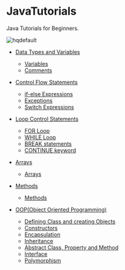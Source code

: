 # JavaTutorials
Java Tutorials for Beginners.

![hqdefault](https://user-images.githubusercontent.com/47222146/55873273-de57dc00-5b97-11e9-950a-a93cc716bd20.jpg)
    
* [Data Types and Variables](https://github.com/zozancan/JavaTutorials/tree/1-DataTypesAndVariables)
    * [Variables](https://github.com/zozancan/JavaTutorials/blob/1-DataTypesAndVariables/src/DataTypesAndVariables/Variables.java)
    * [Comments](https://github.com/zozancan/JavaTutorials/blob/1-DataTypesAndVariables/src/DataTypesAndVariables/Comments.java)
    
* [Control Flow Statements](https://github.com/zozancan/JavaTutorials/blob/2-ControlFlowStatements/src/DataTypesAndVariables/Comments.java)
    * [if-else Expressions](https://github.com/zozancan/JavaTutorials/blob/2-ControlFlowStatements/src/ControlFlowStatements/IfElse.java)
    * [Exceptions](https://github.com/zozancan/JavaTutorials/blob/2-ControlFlowStatements/src/ControlFlowStatements/Exceptions.java)
    * [Switch Expressions](https://github.com/zozancan/JavaTutorials/blob/2-ControlFlowStatements/src/ControlFlowStatements/Switch.java)
    
* [Loop Control Statements](https://github.com/zozancan/JavaTutorials/tree/3-LoopControlStatements/src/LoopControlStatements)
    * [FOR Loop](https://github.com/zozancan/JavaTutorials/blob/3-LoopControlStatements/src/LoopControlStatements/ForLoop.java)
    * [WHILE Loop](https://github.com/zozancan/JavaTutorials/blob/3-LoopControlStatements/src/LoopControlStatements/WhileLoop.java)
    * [BREAK statements](https://github.com/zozancan/JavaTutorials/blob/3-LoopControlStatements/src/LoopControlStatements/BreakContinue.java)
    * [CONTINUE keyword](https://github.com/zozancan/JavaTutorials/blob/3-LoopControlStatements/src/LoopControlStatements/BreakContinue.java)
    
* [Arrays](https://github.com/zozancan/JavaTutorials/tree/4-Arrays/src/Arrays)
    * [Arrays](https://github.com/zozancan/JavaTutorials/blob/4-Arrays/src/Arrays/Arrays.java)
    
* [Methods](https://github.com/zozancan/JavaTutorials/tree/5-Methods/src/Methods)
    * [Methods](https://github.com/zozancan/JavaTutorials/blob/5-Methods/src/Methods/Methods.java)
    
* [OOP(Object Oriented Programming)](https://github.com/zozancan/JavaTutorials/tree/6-ObjectOrientedProgramming(OOP)/src/ObjectOrientedProgramming)
    * [Defining Class and creating Objects](https://github.com/zozancan/JavaTutorials/tree/6-ObjectOrientedProgramming(OOP)/src/ObjectOrientedProgramming/Classes)
    * [Constructors](https://github.com/zozancan/JavaTutorials/tree/6-ObjectOrientedProgramming(OOP)/src/ObjectOrientedProgramming/Constructors)
    * [Encapsulation](https://github.com/zozancan/JavaTutorials/tree/6-ObjectOrientedProgramming(OOP)/src/ObjectOrientedProgramming/Encapsulation)
    * [Inheritance](https://github.com/zozancan/JavaTutorials/tree/6-ObjectOrientedProgramming(OOP)/src/ObjectOrientedProgramming/Inheritance)
    * [Abstract Class, Property and Method](https://github.com/zozancan/JavaTutorials/tree/6-ObjectOrientedProgramming(OOP)/src/ObjectOrientedProgramming/Abstract)
    * [Interface](https://github.com/zozancan/JavaTutorials/tree/6-ObjectOrientedProgramming(OOP)/src/ObjectOrientedProgramming/Interface)
    * [Polymorphism](https://github.com/zozancan/JavaTutorials/tree/6-ObjectOrientedProgramming(OOP)/src/ObjectOrientedProgramming/Polymorphism)
